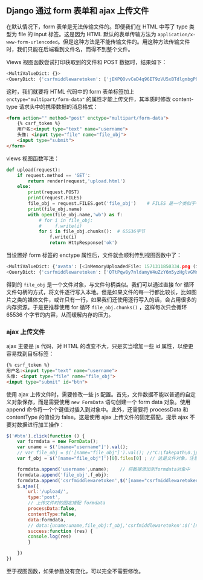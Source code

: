 ## Django 通过 form 表单和 ajax 上传文件

在默认情况下，form 表单是无法传输文件的。即便我们在 HTML 中写了 type 类型为 file 的 input 标签。这是因为 HTML 默认的表单传输方法为 `application/x-www-form-urlencoded`。但是这种方法是不能传输文件的。用这种方法传输文件时，我们只能在后端看到文件名，而得不到整个文件。

Views 视图函数尝试打印获取到的文件和 POST 数据时，结果如下：

```python
<MultiValueDict: {}>
<QueryDict: {'csrfmiddlewaretoken': ['jEKPQOvvCeD4q96ET9zVU5xBTdlgmbgPQb7c5EhvNsrYdT8L4KBw8IuBTmlFOUwj'], 'avata': ['1571311850334.png']}>
```

这时，我们就要将 HTML 代码中的 form 表单标签加上 `enctype="multipart/form-data"` 的属性才能上传文件，其本质时修改 content-type 请求头中的携带数据的消息格式：

```html
<form action="" method="post" enctype="multipart/form-data">
    {% csrf_token %}
    用户名:<input type="text" name="username">
    头像: <input type="file" name="file_obj">
    <input type="submit">
</form>
```

views 视图函数写法：

```python
def upload(request):
    if request.method == 'GET':
        return render(request,'upload.html')
    else:
        print(request.POST)
        print(request.FILES)
        file_obj = request.FILES.get('file_obj')    # FILES 是一个类似于字典的对象，file_obj（也就是HTML文件input标签中的name属性值）对应的值才是文件对象
        print(file_obj.name)
        with open(file_obj.name,'wb') as f:
            # for i in file_obj:
            #     f.write(i)
            for i in file_obj.chunks():  # 65536字节
                f.write(i)
                return HttpResponse('ok')
```

当设置好 form 标签的 enctype 属性后，文件就会顺利传到视图函数中了：

```python
<MultiValueDict: {'avata': [<InMemoryUploadedFile: 1571311850334.png (image/png)>]}>
<QueryDict: {'csrfmiddlewaretoken': ['QTtPqw8y7nldamyW4uZzY6m5yzHglvGMnqQcFmUyiB97X6A3f51acJj5yIHFNeWg']}>
```

得到的 `file_obj` 是一个文件对象，与文件句柄类似。我们可以通过直接 for 循环文件句柄的方式，将文件逐行写入本地。但是如果文件的每一行都比较长，比如图片之类的媒体文件，或许只有一行，如果我们还使用逐行写入的话，会占用很多的内存资源。于是更推荐使用 for 循环 `file_obj.chunks()` ，这样每次只会循环 65536 个字节的内容，从而缓解内存的压力。

### ajax 上传文件

ajax 主要是 js 代码，对 HTML 的改变不大，只是实当增加一些 id 属性，以便更容易找到目标标签：

```html
{% csrf_token %}
用户名:<input type="text" name="username">
头像: <input type="file" name="file_obj">
<input type="submit" id="btn">
```

使用 ajax 上传文件时，需要修改一些 js 配置。首先，文件数据不能以普通的自定义对象保存，而是需要使用 `new FormData` 语句创建一个 form data 对象。使用 append 命令将一个个键值对插入到对象中。此外，还需要将 processData 和 contentType 的值设为 false。这是使用 ajax 上传文件的固定搭配，提示 ajax 不要对数据进行加工操作：

```js
$('#btn').click(function () {
    var formdata = new FormData();
    var uname = $('[name="username"]').val();
    // var file_obj = $('[name="file_obj"]').val(); //"C:\fakepath\0.jpg" 拿到的文件的本地路径
    var f_obj = $('[name="file_obj"]')[0].files[0] ; // 这是文件对象，注意是files而不是file

    formdata.append('username',uname);    // 将数据添加到formdata对象中
    formdata.append('file_obj',f_obj);
    formdata.append('csrfmiddlewaretoken',$('[name="csrfmiddlewaretoken"]').val());
    $.ajax({
        url:'/upload/',
        type:'post',
        // 上传文件时的固定搭配 formdata
        processData:false,
        contentType:false,
        data:formdata,
        // data:{uname:uname,file_obj:f_obj,'csrfmiddlewaretoken':$('[name="csrfmiddlewaretoken"]').val()},
        success:function (res) {
        console.log(res)
        }

    })
})
```

至于视图函数，如果参数没有变化，可以完全不需要修改。